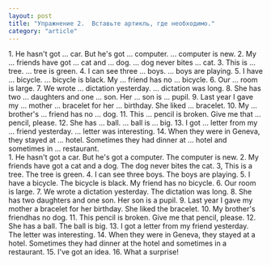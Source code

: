 ```yaml
---
layout: post
title: "Упражнение 2.  Вставьте артикль, где необходимо."
category: "article"
---
```

<section class="question">
1. Не hasn't got ... car. But he's got ... computer. ... computer is new. 2. My ... friends have got ... cat and ... dog. ... dog never bites ... cat. 3. This is ... tree. ... tree is green. 4. I can see three ... boys. ... boys are playing. 5. I have ... bicycle. ... bicycle is black. My ... friend has no ... bicycle. 6. Our ... room is large. 7. We wrote ... dictation yesterday. ... dictation was long. 8. She has two ... daughters and one ... son. Her ... son is ... pupil. 9. Last year I gave my ... mother ... bracelet for her ... birthday. She liked ... bracelet. 10. My ... brother's ... friend has no ... dog. 11. This ... pencil is broken. Give me that ... pencil, please. 12. She has ... ball. ... ball is ... big. 13. I got ... letter from my ... friend yesterday. ... letter was interesting. 14. When they were in Geneva, they stayed at ... hotel. Sometimes they had dinner at ... hotel and sometimes in ... restaurant.
</section>

<section class="answer">
1. He hasn't got a car. But he's got a computer. The computer is new. 2. My friends have got a cat and a dog. The dog never bites the cat. 3, This is a tree. The tree is green. 4. I can see three boys. The boys are playing. 5. I have a bicycle. The bicycle is black. My friend has no bicycle. 6. Our room is large. 7. We wrote a dictation yesterday. The dictation was long. 8. She has two daughters and one son. Her son is a pupil. 9. Last year I gave my mother a bracelet for her birthday. She liked the bracelet. 10. My brother's friendhas no dog. 11. This pencil is broken. Give me that pencil, please. 12. She has a ball. The ball is big. 13. I got a letter from my friend yesterday. The letter was interesting. 14. When they were in Geneva, they stayed at a hotel. Sometimes they had dinner at the hotel and sometimes in a restaurant. 15. I've got an idea. 16. What a surprise!
</section>